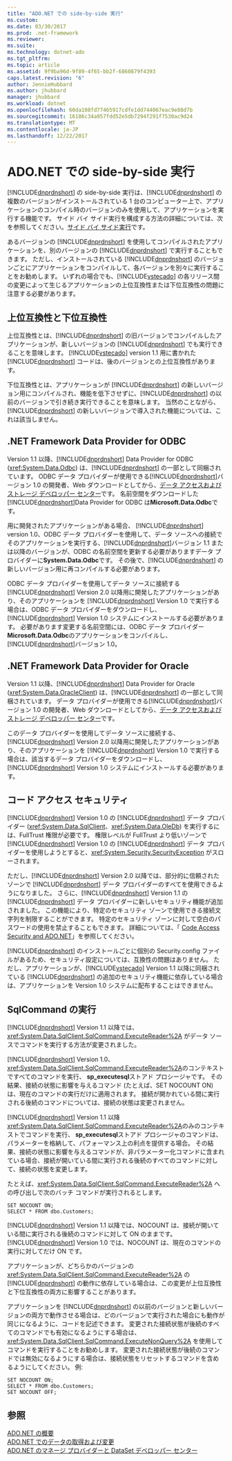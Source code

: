 ```yaml
---
title: "ADO.NET での side-by-side 実行"
ms.custom: 
ms.date: 03/30/2017
ms.prod: .net-framework
ms.reviewer: 
ms.suite: 
ms.technology: dotnet-ado
ms.tgt_pltfrm: 
ms.topic: article
ms.assetid: 9f9ba96d-9f89-4f65-bb2f-6860879f4393
caps.latest.revision: "6"
author: JennieHubbard
ms.author: jhubbard
manager: jhubbard
ms.workload: dotnet
ms.openlocfilehash: 60da108fd77465917cdfe1dd744067eac9e88d7b
ms.sourcegitcommit: 16186c34a957fdd52e5db7294f291f7530ac9d24
ms.translationtype: MT
ms.contentlocale: ja-JP
ms.lasthandoff: 12/22/2017
---
```

# <a name="side-by-side-execution-in-adonet"></a>ADO.NET での side-by-side 実行
[!INCLUDE[dnprdnshort](../../../../includes/dnprdnshort-md.md)] の side-by-side 実行は、[!INCLUDE[dnprdnshort](../../../../includes/dnprdnshort-md.md)] の複数のバージョンがインストールされている 1 台のコンピューター上で、アプリケーションのコンパイル時のバージョンのみを使用して、アプリケーションを実行する機能です。 サイド バイ サイド実行を構成する方法の詳細については、次を参照してください。[サイド バイ サイド実行](../../../../docs/framework/deployment/side-by-side-execution.md)です。  
  
 あるバージョンの [!INCLUDE[dnprdnshort](../../../../includes/dnprdnshort-md.md)] を使用してコンパイルされたアプリケーションを、別のバージョンの [!INCLUDE[dnprdnshort](../../../../includes/dnprdnshort-md.md)] で実行することもできます。 ただし、インストールされている [!INCLUDE[dnprdnshort](../../../../includes/dnprdnshort-md.md)] のバージョンごとにアプリケーションをコンパイルして、各バージョンを別々に実行することをお勧めします。 いずれの場合でも、[!INCLUDE[vstecado](../../../../includes/vstecado-md.md)] の各リリース間の変更によって生じるアプリケーションの上位互換性または下位互換性の問題に注意する必要があります。  
  
## <a name="forward-compatibility-and-backward-compatibility"></a>上位互換性と下位互換性  
 上位互換性とは、[!INCLUDE[dnprdnshort](../../../../includes/dnprdnshort-md.md)] の旧バージョンでコンパイルしたアプリケーションが、新しいバージョンの [!INCLUDE[dnprdnshort](../../../../includes/dnprdnshort-md.md)] でも実行できることを意味します。 [!INCLUDE[vstecado](../../../../includes/vstecado-md.md)] version 1.1 用に書かれた [!INCLUDE[dnprdnshort](../../../../includes/dnprdnshort-md.md)] コードは、後のバージョンとの上位互換性があります。  
  
 下位互換性とは、アプリケーションが [!INCLUDE[dnprdnshort](../../../../includes/dnprdnshort-md.md)] の新しいバージョン用にコンパイルされ、機能を低下させずに、[!INCLUDE[dnprdnshort](../../../../includes/dnprdnshort-md.md)] の以前のバージョンで引き続き実行できることを意味します。 当然のことながら、[!INCLUDE[dnprdnshort](../../../../includes/dnprdnshort-md.md)] の新しいバージョンで導入された機能については、これは該当しません。  
  
## <a name="the-net-framework-data-provider-for-odbc"></a>.NET Framework Data Provider for ODBC  
 Version 1.1 以降、[!INCLUDE[dnprdnshort](../../../../includes/dnprdnshort-md.md)] Data Provider for ODBC (<xref:System.Data.Odbc>) は、[!INCLUDE[dnprdnshort](../../../../includes/dnprdnshort-md.md)] の一部として同梱されています。 ODBC データ プロバイダーが使用できる[!INCLUDE[dnprdnshort](../../../../includes/dnprdnshort-md.md)]バージョン 1.0 の開発者、Web ダウンロードとしてから、[データ アクセスおよびストレージ デベロッパー センター](http://go.microsoft.com/fwlink/?linkid=4173)です。 名前空間をダウンロードした[!INCLUDE[dnprdnshort](../../../../includes/dnprdnshort-md.md)]Data Provider for ODBC は**Microsoft.Data.Odbc**です。  
  
 用に開発されたアプリケーションがある場合、 [!INCLUDE[dnprdnshort](../../../../includes/dnprdnshort-md.md)] version 1.0、ODBC データ プロバイダーを使用して、データ ソースへの接続でそのアプリケーションを実行する、[!INCLUDE[dnprdnshort](../../../../includes/dnprdnshort-md.md)]バージョン 1.1 または以降のバージョンが、ODBC の名前空間を更新する必要がありますデータ プロバイダーに**System.Data.Odbc**です。 その後で、[!INCLUDE[dnprdnshort](../../../../includes/dnprdnshort-md.md)] の新しいバージョン用に再コンパイルする必要があります。  
  
 ODBC データ プロバイダーを使用してデータ ソースに接続する [!INCLUDE[dnprdnshort](../../../../includes/dnprdnshort-md.md)] Version 2.0 以降用に開発したアプリケーションがあり、そのアプリケーションを [!INCLUDE[dnprdnshort](../../../../includes/dnprdnshort-md.md)] Version 1.0 で実行する場合は、ODBC データ プロバイダーをダウンロードし、[!INCLUDE[dnprdnshort](../../../../includes/dnprdnshort-md.md)] Version 1.0 システムにインストールする必要があります。 必要があります変更する名前空間には、ODBC データ プロバイダー **Microsoft.Data.Odbc**のアプリケーションをコンパイルし、[!INCLUDE[dnprdnshort](../../../../includes/dnprdnshort-md.md)]バージョン 1.0。  
  
## <a name="the-net-framework-data-provider-for-oracle"></a>.NET Framework Data Provider for Oracle  
 Version 1.1 以降、[!INCLUDE[dnprdnshort](../../../../includes/dnprdnshort-md.md)] Data Provider for Oracle (<xref:System.Data.OracleClient>) は、[!INCLUDE[dnprdnshort](../../../../includes/dnprdnshort-md.md)] の一部として同梱されています。 データ プロバイダーが使用できる[!INCLUDE[dnprdnshort](../../../../includes/dnprdnshort-md.md)]バージョン 1.0 の開発者、Web ダウンロードとしてから、[データ アクセスおよびストレージ デベロッパー センター](http://go.microsoft.com/fwlink/?linkid=4173)です。  
  
 このデータ プロバイダーを使用してデータ ソースに接続する、[!INCLUDE[dnprdnshort](../../../../includes/dnprdnshort-md.md)] Version 2.0 以降用に開発したアプリケーションがあり、そのアプリケーションを [!INCLUDE[dnprdnshort](../../../../includes/dnprdnshort-md.md)] Version 1.0 で実行する場合は、該当するデータ プロバイダーをダウンロードし、[!INCLUDE[dnprdnshort](../../../../includes/dnprdnshort-md.md)] Version 1.0 システムにインストールする必要があります。  
  
## <a name="code-access-security"></a>コード アクセス セキュリティ  
 [!INCLUDE[dnprdnshort](../../../../includes/dnprdnshort-md.md)] Version 1.0 の [!INCLUDE[dnprdnshort](../../../../includes/dnprdnshort-md.md)] データ プロバイダー (<xref:System.Data.SqlClient>、<xref:System.Data.OleDb>) を実行するには、FullTrust 権限が必要です。 権限レベルが FullTrust より低いゾーンで [!INCLUDE[dnprdnshort](../../../../includes/dnprdnshort-md.md)] Version 1.0 の [!INCLUDE[dnprdnshort](../../../../includes/dnprdnshort-md.md)] データ プロバイダーを使用しようとすると、<xref:System.Security.SecurityException> がスローされます。  
  
 ただし、[!INCLUDE[dnprdnshort](../../../../includes/dnprdnshort-md.md)] Version 2.0 以降では、部分的に信頼されたゾーンで [!INCLUDE[dnprdnshort](../../../../includes/dnprdnshort-md.md)] データ プロバイダーのすべてを使用できるようになりました。 さらに、[!INCLUDE[dnprdnshort](../../../../includes/dnprdnshort-md.md)] Version 1.1 の [!INCLUDE[dnprdnshort](../../../../includes/dnprdnshort-md.md)] データ プロバイダーに新しいセキュリティ機能が追加されました。 この機能により、特定のセキュリティ ゾーンで使用できる接続文字列を制限することができます。 特定のセキュリティ ゾーンに対して空白のパスワードの使用を禁止することもできます。 詳細については、「 [Code Access Security and ADO.NET](../../../../docs/framework/data/adonet/code-access-security.md)」を参照してください。  
  
 [!INCLUDE[dnprdnshort](../../../../includes/dnprdnshort-md.md)] のインストールごとに個別の Security.config ファイルがあるため、セキュリティ設定については、互換性の問題はありません。 ただし、アプリケーションが、[!INCLUDE[vstecado](../../../../includes/vstecado-md.md)] Version 1.1 以降に同梱されている [!INCLUDE[dnprdnshort](../../../../includes/dnprdnshort-md.md)] の追加のセキュリティ機能に依存している場合は、アプリケーションを Version 1.0 システムに配布することはできません。  
  
## <a name="sqlcommand-execution"></a>SqlCommand の実行  
 [!INCLUDE[dnprdnshort](../../../../includes/dnprdnshort-md.md)] Version 1.1 以降では、<xref:System.Data.SqlClient.SqlCommand.ExecuteReader%2A> がデータ ソースでコマンドを実行する方法が変更されました。  
  
 [!INCLUDE[dnprdnshort](../../../../includes/dnprdnshort-md.md)] Version 1.0、<xref:System.Data.SqlClient.SqlCommand.ExecuteReader%2A>のコンテキストですべてのコマンドを実行、 **sp_executesql**ストアド プロシージャです。 その結果、接続の状態に影響を与えるコマンド (たとえば、SET NOCOUNT ON) は、現在のコマンドの実行だけに適用されます。 接続が開かれている間に実行される後続のコマンドについては、接続の状態は変更されません。  
  
 [!INCLUDE[dnprdnshort](../../../../includes/dnprdnshort-md.md)] Version 1.1 以降<xref:System.Data.SqlClient.SqlCommand.ExecuteReader%2A>のみのコンテキストでコマンドを実行、 **sp_executesql**ストアド プロシージャのコマンドは、パラメーターを格納して、パフォーマンス上の利点を提供する場合。 その結果、接続の状態に影響を与えるコマンドが、非パラメーター化コマンドに含まれている場合、接続が開いている間に実行される後続のすべてのコマンドに対して、接続の状態を変更します。  
  
 たとえば、<xref:System.Data.SqlClient.SqlCommand.ExecuteReader%2A> への呼び出しで次のバッチ コマンドが実行されるとします。  
  
```  
SET NOCOUNT ON;  
SELECT * FROM dbo.Customers;  
```  
  
 [!INCLUDE[dnprdnshort](../../../../includes/dnprdnshort-md.md)] Version 1.1 以降では、NOCOUNT は、接続が開いている間に実行される後続のコマンドに対して ON のままです。 [!INCLUDE[dnprdnshort](../../../../includes/dnprdnshort-md.md)] Version 1.0 では、NOCOUNT は、現在のコマンドの実行に対してだけ ON です。  
  
 アプリケーションが、どちらかのバージョンの <xref:System.Data.SqlClient.SqlCommand.ExecuteReader%2A> の [!INCLUDE[dnprdnshort](../../../../includes/dnprdnshort-md.md)] の動作に依存している場合は、この変更が上位互換性と下位互換性の両方に影響することがあります。  
  
 アプリケーションを [!INCLUDE[dnprdnshort](../../../../includes/dnprdnshort-md.md)] の以前のバージョンと新しいバージョンの両方で動作させる場合は、どのバージョンで実行された場合にも動作が同じになるように、コードを記述できます。 変更された接続状態が後続のすべてのコマンドでも有効になるようにする場合は、<xref:System.Data.SqlClient.SqlCommand.ExecuteNonQuery%2A> を使用してコマンドを実行することをお勧めします。 変更された接続状態が後続のコマンドでは無効になるようにする場合は、接続状態をリセットするコマンドを含めるようにしてください。 例:  
  
```  
SET NOCOUNT ON;  
SELECT * FROM dbo.Customers;  
SET NOCOUNT OFF;  
```  
  
## <a name="see-also"></a>参照  
 [ADO.NET の概要](../../../../docs/framework/data/adonet/ado-net-overview.md)  
 [ADO.NET でのデータの取得および変更](../../../../docs/framework/data/adonet/retrieving-and-modifying-data.md)  
 [ADO.NET のマネージ プロバイダーと DataSet デベロッパー センター](http://go.microsoft.com/fwlink/?LinkId=217917)

